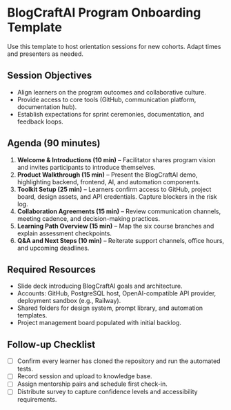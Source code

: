 # BlogCraftAI Program Onboarding Template

Use this template to host orientation sessions for new cohorts. Adapt times and presenters as needed.

## Session Objectives
- Align learners on the program outcomes and collaborative culture.
- Provide access to core tools (GitHub, communication platform, documentation hub).
- Establish expectations for sprint ceremonies, documentation, and feedback loops.

## Agenda (90 minutes)
1. **Welcome & Introductions (10 min)** – Facilitator shares program vision and invites participants to introduce themselves.
2. **Product Walkthrough (15 min)** – Present the BlogCraftAI demo, highlighting backend, frontend, AI, and automation components.
3. **Toolkit Setup (25 min)** – Learners confirm access to GitHub, project board, design assets, and API credentials. Capture blockers in the risk log.
4. **Collaboration Agreements (15 min)** – Review communication channels, meeting cadence, and decision-making practices.
5. **Learning Path Overview (15 min)** – Map the six course branches and explain assessment checkpoints.
6. **Q&A and Next Steps (10 min)** – Reiterate support channels, office hours, and upcoming deadlines.

## Required Resources
- Slide deck introducing BlogCraftAI goals and architecture.
- Accounts: GitHub, PostgreSQL host, OpenAI-compatible API provider, deployment sandbox (e.g., Railway).
- Shared folders for design system, prompt library, and automation templates.
- Project management board populated with initial backlog.

## Follow-up Checklist
- [ ] Confirm every learner has cloned the repository and run the automated tests.
- [ ] Record session and upload to knowledge base.
- [ ] Assign mentorship pairs and schedule first check-in.
- [ ] Distribute survey to capture confidence levels and accessibility requirements.
